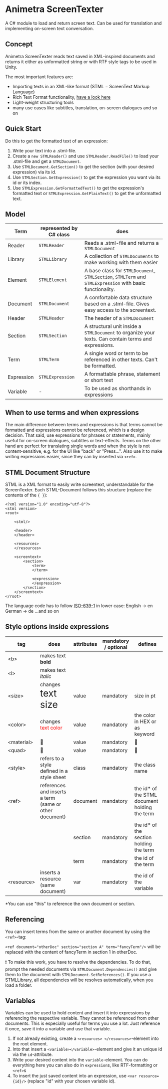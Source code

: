 # Animetra ScreenTexter
A C# module to load and return screen text.
Can be used for translation and implementing on-screen text conversation.

## Concept

Animetra ScreenTexter reads text saved in XML-inspired documents and returns it either as unformatted string or with RTF style tags to be used in Unity.

The most important features are:

- Importing texts in an XML-like format (STML = ScreenText Markup Language)
- Rich Text Format functionality, [have a look here](https://docs.unity3d.com/Packages/com.unity.ugui@3.0/manual/StyledText.html)
- Light-weight structuring tools
- many use cases like subtitles, translation, on-screen dialogues and so on

## Quick Start

Do this to get the formatted text of an expression:

1. Write your text into a .stml-file.
1. Create a `new STMLReader()` and use `STMLReader.ReadFile()` to load your .stml-file and get a `STMLDocument`.
1. Use `STMLDocument.GetSection()` to get the section (with your desired expression) via its id.
1. Use `STMLSection.GetExpression()` to get the expression you want via its id or its index.
1. Use `STMLExpression.GetFormattedText()` to get the expression's formatted text or `STMLExpression.GetPlainText()` to get the unformatted text.

## Model

| Term | represented by C# class | does |
| --- | --- | --- |
| Reader | `STMLReader` | Reads a .stml-file and returns a `STMLDocument` |
| Library | `STMLLibrary` | A collection of `STMLDocuments` to make working with them easier |
| Element | `STMLElement` | A base class for `STMLDocument`, `STMLSection`, `STMLTerm` and `STMLExpression` with basic functionality.|
| Document | `STMLDocument` | A comfortable data structure based on a .stml-file. Gives easy access to the screentext. |
| Header | `STMLHeader` | The header of a `STMLDocument` |
| Section | `STMLSection` | A structural unit inside a `STMLDocument` to organize your texts. Can contain terms and expressions. |
| Term | `STMLTerm` | A single word or term to be referenced in other texts. Can't be formatted. |
| Expression | `STMLExpression` | A formattable phrase, statement or short text |
| Variable | - | To be used as shorthands in expressions |

## When to use terms and when expressions

The main difference between terms and expressions is that terms cannot be formatted and expressions cannot be referenced, which is a design decision.
That said, use expressions for phrases or statements, mainly useful for on-screen dialogues, subtitles or text-effects.
Terms on the other hand are perfect for translating single words and when the style is not content-sensitive, e.g. for the UI like "back" or "Press...". Also use it to make writing expressions easier, since they can by inserted via `<ref>`.

## STML Document Structure

STML is a XML format to easily write screentext, understandable for the ScreenTexter.
Each STML-Document follows this structure (replace the contents of the `{ }`):

	<?xml version="1.0" encoding="utf-8"?>
	<stml version>
	<root>

		<stml/>
	
		<header>
		</header>

		<resources>
		</resources>
	
		<screentext>
			<section>
				<term>
				</term>

				<expression>
				</expression>
			</section>
		</screentext>
	</root>



The language code has to follow [ISO-639-1](https://en.wikipedia.org/wiki/List_of_ISO_639_language_codes) in lower case:
English -> en
German -> de
...and so on

## Style options inside expressions

| tag | does | attributes | mandatory / optional | defines |
| --- | --- | --- | --- | --- |
| \<b> | makes text <b>bold</b> | | | |
| \<i> | makes text <i>italic</i> | | | | 
| \<size> | changes <span style="font-size:30px;">text size</span> | value | mandatory | size in pt | 
| \<color> | changes <span style="color:red">text color</span> | value | mandatory | the color in HEX or as keyword | 
| \<material>  | :construction: | value | mandatory | :construction: |
| \<quad> | :construction: | value | mandatory | :construction: |
| \<style> | refers to a style defined in a style sheet | class | mandatory | the class name |
| \<ref>| references and inserts a term (same or other document) | document | mandatory | the id* of the STML document holding the term |
|		|					| section | mandatory | the id* of the section holding the term |
|		|					| term | mandatory | the id of the term |
| \<resource>| inserts a resource (same document) | var | mandatory | the id of the variable |

*You can use "this" to reference the own document or section.

## Referencing

You can insert terms from the same or another document by using the `<ref>`-tag:

`<ref document="otherDoc" section="section A" term="fancyTerm"/>` will be replaced with the content of fancyTerm in section 1 in otherDoc.

:exclamation: To make this work, you have to resolve the dependencies. To do that, prompt the needed documents via `STMLDocument.Dependencies()` and give them to the document with `STMLDocument.SetReferences()`.
If you use a STMLLibrary, all dependencies will be resolves automatically, when you load a folder.

## Variables

Variables can be used to hold content and insert it into expressions by referencing the respective variable. They cannot be referenced from other documents.
This is especially useful for  terms you use a lot. Just reference it once, save it into a variable and use that variable.

1. If not already existing, create a `<resources> </resources>`-element into the root element.
1. Into that insert a `<variable></variable>`-element and give it an unique id via the `id`-attribute.
1. Write your desired content into the `variable`-element. You can do everything here you can also do in `expression`s, like RTF-formatting or `<ref>`s
1. To insert the just saved content into an expression, use `<var resource={id}/>` (replace "id" with your chosen variable id).

